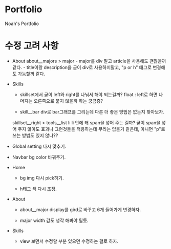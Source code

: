 # Portfolio
 Noah's Portfolio


# 수정 고려 사항
<!-- HTML -->

- About
    about__majors > major
        - major를 div 말고 article을 사용해도 괜찮을꺼 같다.
        - title이랑 description을 굳이 div로 사용하지말고, "p or h" 태그로 변경해도 가능할꺼 같다.

- Skills
    * skillset에서 굳이 left와 right를 나눠서 해야 되는걸까?
        float : left로 하면 나머지는 오른쪽으로 붙지 않을까 하는 궁금증? 

    * skill__bar
        div로 bar그래프를 그리는데 다른 더 좋은 방법은 없는지 찾아보자.

    skillset__right > tools__list li
        li 안에 왜 span을 넣어 주는 걸까?
        굳이 span을 넣어 주지 않아도 효과나 그런것들을 적용하는데 무리는 없을거 같은데,
        아니면 "p"로 쓰는 방법도 있지 않나??
        


<!-- CSS -->

- Global
    setting 다시 맞추기.

- Navbar 
    bg color 바꿔주기.

- Home 
    * bg img 다시 pick하기.

    * h태그 색 다시 조정.
    

- About 
    * about__major
        display를 gird로 바꾸고 6개 들어가게 변경하자.

    * major 
        width 값도 생각 해봐야 될듯.

- Skills 
    * view 보면서 수정할 부분 있으면 수정하는 걸로 하자.